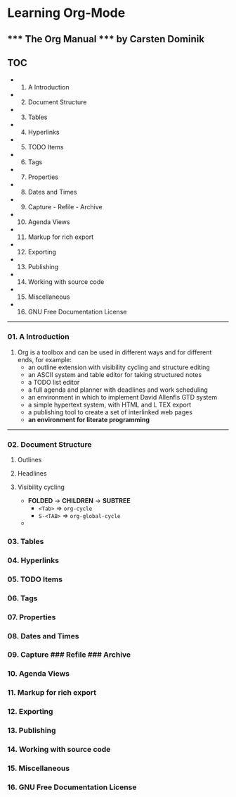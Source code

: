 Learning Org-Mode
=================

*** The Org Manual *** by Carsten Dominik
-----------------------------------------

TOC
---

- 01. A Introduction 
- 02. Document Structure 
- 03. Tables 
- 04. Hyperlinks 
- 05. TODO Items 
- 06. Tags 
- 07. Properties 
- 08. Dates and Times 
- 09. Capture - Refile - Archive 
- 10. Agenda Views 
- 11. Markup for rich export 
- 12. Exporting 
- 13. Publishing 
- 14. Working with source code 
- 15. Miscellaneous 
- 16. GNU Free Documentation License 




---

### 01. A Introduction 

1. Org is a toolbox and can be used in different ways and for different ends, for example:
    - an outline extension with visibility cycling and structure editing
    - an ASCII system and table editor for taking structured notes
    - a TODO list editor
    - a full agenda and planner with deadlines and work scheduling
    - an environment in which to implement David Allenfls GTD system
    - a simple hypertext system, with HTML and L TEX export
    - a publishing tool to create a set of interlinked web pages
    - **an environment for literate programming**


---

### 02. Document Structure 

1. Outlines

2. Headlines

3. Visibility cycling
    * **FOLDED** -> **CHILDREN** -> **SUBTREE**   
        * `<Tab>`        =>        `org-cycle`
        * `S-<TAB>`      =>        `org-global-cycle`
    * 
     






### 03. Tables 
### 04. Hyperlinks 
### 05. TODO Items 
### 06. Tags 
### 07. Properties 
### 08. Dates and Times 
### 09. Capture ### Refile ### Archive 
### 10. Agenda Views 
### 11. Markup for rich export 
### 12. Exporting 
### 13. Publishing 
### 14. Working with source code 
### 15. Miscellaneous 
### 16. GNU Free Documentation License 



